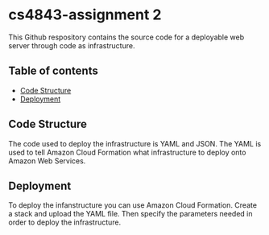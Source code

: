 # cs4843-assignment 2
This Github respository contains the source code for a deployable web server through code as infrastructure.

## Table of contents
* [Code Structure](#code-structure)
* [Deployment](#deployment)

## Code Structure
The code used to deploy the infrastructure is YAML and JSON. The YAML is used to tell Amazon Cloud Formation what infrastructure to deploy onto Amazon Web Services. 

## Deployment
To deploy the infanstructure you can use Amazon Cloud Formation. Create a stack and upload the YAML file. Then specify the parameters needed in order to deploy the infrastructure.
